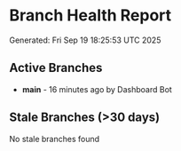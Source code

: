 # Branch Health Report
Generated: Fri Sep 19 18:25:53 UTC 2025

## Active Branches
- **main** - 16 minutes ago by Dashboard Bot

## Stale Branches (>30 days)
No stale branches found

